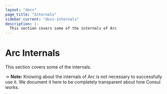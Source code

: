 ```yaml
---
layout: "docs"
page_title: "Internals"
sidebar_current: "docs-internals"
description: |-
  This section covers some of the internals of Arc
---
```


# Arc Internals

This section covers some of the internals.

-> **Note:** Knowing about the internals of Arc is not necessary to successfully
use it. We document it here to be completely transparent about how Consul works.
